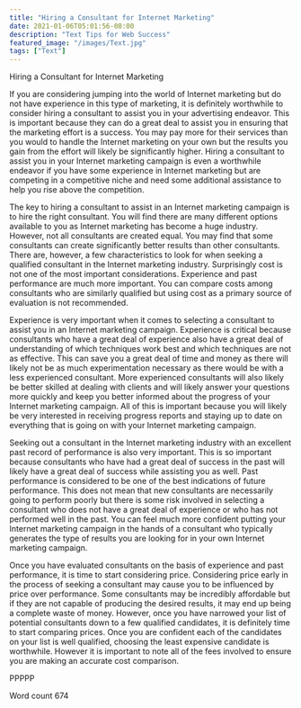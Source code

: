 ```yaml
---
title: "Hiring a Consultant for Internet Marketing"
date: 2021-01-06T05:01:56-08:00
description: "Text Tips for Web Success"
featured_image: "/images/Text.jpg"
tags: ["Text"]
---
```


Hiring a Consultant for Internet Marketing

If you are considering jumping into the world of Internet marketing but do not have experience in this type of marketing, it is definitely worthwhile to consider hiring a consultant to assist you in your advertising endeavor. This is important because they can do a great deal to assist you in ensuring that the marketing effort is a success. You may pay more for their services than you would to handle the Internet marketing on your own but the results you gain from the effort will likely be significantly higher. Hiring a consultant to assist you in your Internet marketing campaign is even a worthwhile endeavor if you have some experience in Internet marketing but are competing in a competitive niche and need some additional assistance to help you rise above the competition.

The key to hiring a consultant to assist in an Internet marketing campaign is to hire the right consultant. You will find there are many different options available to you as Internet marketing has become a huge industry. However, not all consultants are created equal. You may find that some consultants can create significantly better results than other consultants. There are, however, a few characteristics to look for when seeking a qualified consultant in the Internet marketing industry. Surprisingly cost is not one of the most important considerations. Experience and past performance are much more important. You can compare costs among consultants who are similarly qualified but using cost as a primary source of evaluation is not recommended. 

Experience is very important when it comes to selecting a consultant to assist you in an Internet marketing campaign. Experience is critical because consultants who have a great deal of experience also have a great deal of understanding of which techniques work best and which techniques are not as effective. This can save you a great deal of time and money as there will likely not be as much experimentation necessary as there would be with a less experienced consultant. More experienced consultants will also likely be better skilled at dealing with clients and will likely answer your questions more quickly and keep you better informed about the progress of your Internet marketing campaign. All of this is important because you will likely be very interested in receiving progress reports and staying up to date on everything that is going on with your Internet marketing campaign.

Seeking out a consultant in the Internet marketing industry with an excellent past record of performance is also very important. This is so important because consultants who have had a great deal of success in the past will likely have a great deal of success while assisting you as well. Past performance is considered to be one of the best indications of future performance. This does not mean that new consultants are necessarily going to perform poorly but there is some risk involved in selecting a consultant who does not have a great deal of experience or who has not performed well in the past. You can feel much more confident putting your Internet marketing campaign in the hands of a consultant who typically generates the type of results you are looking for in your own Internet marketing campaign. 

Once you have evaluated consultants on the basis of experience and past performance, it is time to start considering price. Considering price early in the process of seeking a consultant may cause you to be influenced by price over performance. Some consultants may be incredibly affordable but if they are not capable of producing the desired results, it may end up being a complete waste of money. However, once you have narrowed your list of potential consultants down to a few qualified candidates, it is definitely time to start comparing prices. Once you are confident each of the candidates on your list is well qualified, choosing the least expensive candidate is worthwhile. However it is important to note all of the fees involved to ensure you are making an accurate cost comparison. 

PPPPP

Word count 674

